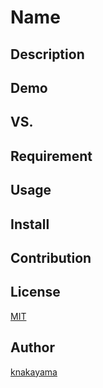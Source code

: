 Name
====

## Description

## Demo

## VS.

## Requirement

## Usage

## Install

## Contribution

## License

[MIT](http://knakayama.mit-license.org/)

## Author

[knakayama](https://github.com/knakayama)

